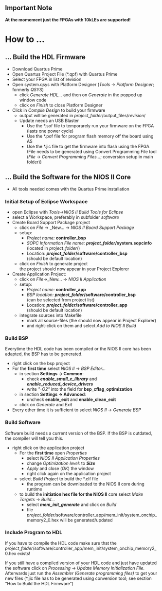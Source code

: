 ## Important Note

**At the momement just the FPGAs with 10kLEs are supported!**


# How to ...


## ... Build the HDL Firmware

- Download Quartus Prime
- Open Quartus Project File (\*.qpf) with Quartus Prime
- Select your FPGA in list of revision
- Open system.qsys with Platform Designer (_Tools_ -> _Platform Designer_; formerly _QSYS_)
  - click _Generate HDL..._ and then on _Generate_ in the popped up window code
  - click on _Finish_ to close Platform Designer
- Click in _Compile Design_ to build your firmware
  - output will be generated in _project\_folder_/output_files/_revision_/
  - Update needs an USB Blaster
    - Use the *.sof file to temporarely run your firmware on the FPGA (lasts one power cycle)
	- Use the *.pof file for program flash memory off the board using AS
	- Use the *.jic file to get the firmware into flash using the FPGA  
	(File needs to be generated using Convert Programming File tool (_File_ -> _Convert Programming Files..._; conversion setup in main folder))


## ... Build the Software for the NIOS II Core

- All tools needed comes with the Quartus Prime installation


### Initial Setup of Eclipse Workspace

- open Eclipse with _Tools_->_NIOS II Build Tools for Eclipse_
- select a Workspace, preferably in subfolder _software_
- Create Board Support Package project
  - click on _File_ -> _New... -> _NIOS II Board Support Package_
  - setup:
    - _Project name:_ **controller\_bsp**
	- _SOPC Information File name:_ **_project\_folder_/system.sopcinfo**  
	  (located in _project\_folder_/)
	- Location: **_project\_folder_/software/controller\_bsp**  
	  (should be default location)
  - click on _Finish_ to generate project  
    the project should now appear in your Project Explorer
- Create Application Project:
  - click on _File_->_New... -> _NIOS II Application_
  - setup:
    - _Project name:_ **controller\_app**
	- _BSP location:_ **_project\_folder_/software/controller\_bsp**  
	  (can be selected from project list)
	- Location: **_project\_folder_/software/controller\_app**  
	  (should be default location)
  - integrate sources into Makefile
    - mark all source-files 
	 (the should now appear in Project Explorer)
	- and right-click on them and select _Add to NIOS II Build_


### Build BSP

Everytime the HDL code has been compiled or the NIOS II core has been adapted, the BSP has to be generated.
- right click on the bsp project
- For the **first time** select _NIOS II_ -> _BSP Editor..._
  - in section **Settings -> Common**:
    - check **_enable\_small\_c\_library_** and **_enable\_reduced\_device\_drivers_**
    - write _"-O2"_ into the field for **bsp_cflag_optimization**
  - in section **Settings -> Advanced**:
    - uncheck **enable\_exit** and **enable\_clean\_exit**
  - click on _Generate_ and _Exit_ 
- Every other time it is sufficient to select _NIOS II_ -> _Generate BSP_


### Build Software

Software build needs a current version of the BSP. If the BSP is outdated, the compiler will tell you this.

- right click on the application project
  - For the **first time** open _Properties_
    - select _NIOS II Application Properties_
	- change _Optimization level:_ to **_Size_**
	- _Apply_ and close (_OK_) the window
	- right click again on the application project
  - select _Build Project_ to build the *.elf file
    - the program can be downloaded to the NIOS II core during runtime
  - to build the **initiation hex file for the NIOS II** core select _Make Targets_ -> _Build..._
    - select **_mem\_init\_generate_** and click on _Build_
	- file _project\_folder_/software/controller\_app/mem\_init/system\_onchip\_memory2\_0.hex will be generated/updated


### Include Program to HDL

If you have to compile the HDL code make sure that the _project\_folder_/software/controller\_app/mem\_init/system\_onchip\_memory2\_0.hex exists!

If you still have a compiled version of your HDL code and just have updated the software click on _Processing_ -> _Update Memory Initialization File_. Afterwards just run the _Assembler (Generate programming files)_ to get your new files (\*.jic file has to be generated using conversion tool; see section  "How to Build the HDL Firmware")
